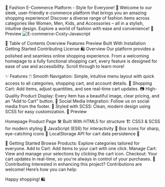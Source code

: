 🌟 Fashion E-Commerce Platform - Style for Everyone! 🌟
Welcome to our sleek, user-friendly e-commerce platform that brings you an amazing shopping experience! Discover a diverse range of fashion items across categories like Women, Men, Kids, and Accessories – all in a stylish, intuitive design. Explore a world of fashion with ease and convenience!
👀 Preview
![E-commerce-Costy-Javascript](https://github.com/user-attachments/assets/0910c74b-7c72-406f-b08c-86d8b678bf69)


📌 Table of Contents
Overview
Features
Preview
Built With
Installation
Getting Started
Contributing
License
🛍️ Overview
Our platform provides a polished and seamless online shopping experience. From a welcoming homepage to a fully functional shopping cart, every feature is designed for ease of use and accessibility. Scroll through to learn more!

✨ Features
🖱️ Smooth Navigation: Simple, intuitive menu layout with quick access to all categories, shopping cart, and account details.
🛒 Shopping Cart: Add items, adjust quantities, and see real-time cart updates.
📷 High-Quality Product Display: Every item has a beautiful image, clear pricing, and an "Add to Cart" button.
👥 Social Media Integration: Follow us on social media from the footer.
🎨 Styled with SCSS: Clean, modern design using SCSS for easy customization.
👀 Preview

Homepage	Product Page
🛠️ Built With
HTML5 for structure 🏗️
CSS3 & SCSS for modern styling 🎨
JavaScript (ES6) for interactivity 🧩
Box Icons for sharp, eye-catching icons 🚀
LocalStorage API for cart data persistence 🔄

🚀 Getting Started
Browse Products: Explore categories tailored for everyone.
Add to Cart: Add items to your cart with one click.
Manage Cart: View and manage your selections by clicking the cart icon.
Checkout: Your cart updates in real-time, so you're always in control of your purchases.
🤝 Contributing
Interested in enhancing this project? Contributions are welcome! Here’s how you can help:

Happy shopping! 🛍️
